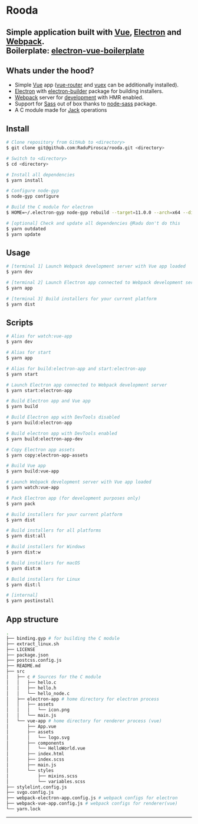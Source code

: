# Rooda

Simple application built with [Vue](https://github.com/vuejs/vue), [Electron](https://github.com/electron/electron) and [Webpack](https://github.com/webpack/webpack).  
Boilerplate: [electron-vue-boilerplate](https://github.com/oliverfindl/electron-vue-boilerplate)
---

## Whats under the hood?

- Simple [Vue](https://github.com/vuejs/vue) app ([vue-router](https://github.com/vuejs/vue-router) and [vuex](https://github.com/vuejs/vuex) can be additionally installed).
- [Electron](https://github.com/electron/electron) with [electron-builder](https://github.com/electron-userland/electron-builder) package for building installers.
- [Webpack](https://github.com/webpack/webpack) server for [development](https://github.com/webpack/webpack-dev-server) with HMR enabled.
- Support for [Sass](https://github.com/sass/sass) out of box thanks to [node-sass](https://github.com/sass/node-sass) package.
- A C module made for [Jack](https://github.com/jackaudio/jack2) operations

## Install

```bash
# Clone repository from GitHub to <directory>
$ git clone git@github.com:RaduPirosca/rooda.git <directory>

# Switch to <directory>
$ cd <directory>

# Install all dependencies
$ yarn install

# Configure node-gyp
$ node-gyp configure

# Build the C module for electron
$ HOME=~/.electron-gyp node-gyp rebuild --target=11.0.0 --arch=x64 --dist-url=https://electronjs.org/headers

# [optional] Check and update all dependencies @Radu don't do this
$ yarn outdated
$ yarn update
```

## Usage

``` bash
# [terminal 1] Launch Webpack development server with Vue app loaded
$ yarn dev

# [terminal 2] Launch Electron app connected to Webpack development server
$ yarn app

# [terminal 3] Build installers for your current platform
$ yarn dist
```

## Scripts

```bash
# Alias for watch:vue-app
$ yarn dev

# Alias for start
$ yarn app

# Alias for build:electron-app and start:electron-app
$ yarn start

# Launch Electron app connected to Webpack development server
$ yarn start:electron-app

# Build Electron app and Vue app
$ yarn build

# Build Electron app with DevTools disabled
$ yarn build:electron-app

# Build electron app with DevTools enabled
$ yarn build:electron-app-dev

# Copy Electron app assets
$ yarn copy:electron-app-assets

# Build Vue app
$ yarn build:vue-app

# Launch Webpack development server with Vue app loaded
$ yarn watch:vue-app

# Pack Electron app (for development purposes only)
$ yarn pack

# Build installers for your current platform
$ yarn dist

# Build installers for all platforms
$ yarn dist:all

# Build installers for Windows
$ yarn dist:w

# Build installers for macOS
$ yarn dist:m

# Build installers for Linux
$ yarn dist:l

# [internal]
$ yarn postinstall
```

## App structure

```bash
.
├── binding.gyp # for building the C module
├── extract_linux.sh
├── LICENSE
├── package.json
├── postcss.config.js
├── README.md
├── src 
│   ├── c # Sources for the C module
│   │   ├── hello.c
│   │   ├── hello.h
│   │   └── hello_node.c
│   ├── electron-app # home directory for electron process
│   │   ├── assets
│   │   │   └── icon.png
│   │   └── main.js
│   └── vue-app # home directory for renderer process (vue)
│       ├── App.vue
│       ├── assets
│       │   └── logo.svg
│       ├── components
│       │   └── HelloWorld.vue
│       ├── index.html
│       ├── index.scss
│       ├── main.js
│       └── styles
│           ├── mixins.scss
│           └── variables.scss
├── stylelint.config.js
├── svgo.config.js
├── webpack-electron-app.config.js # webpack configs for electron
├── webpack-vue-app.config.js # webpack configs for renderer(vue)
└── yarn.lock
```

---